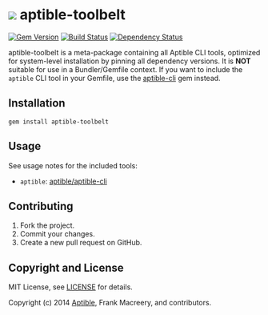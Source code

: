 # ![](https://raw.github.com/aptible/straptible/master/lib/straptible/rails/templates/public.api/icon-60px.png) aptible-toolbelt

[![Gem Version](https://badge.fury.io/rb/aptible-toolbelt.png)](https://rubygems.org/gems/aptible-toolbelt)
[![Build Status](https://travis-ci.org/aptible/aptible-toolbelt.png?branch=master)](https://travis-ci.org/aptible/aptible-toolbelt)
[![Dependency Status](https://gemnasium.com/aptible/aptible-toolbelt.png)](https://gemnasium.com/aptible/aptible-toolbelt)

aptible-toolbelt is a meta-package containing all Aptible CLI tools, optimized for system-level installation by pinning all dependency versions. It is **NOT** suitable for use in a Bundler/Gemfile context. If you want to include the `aptible` CLI tool in your Gemfile, use the [aptible-cli](https://github.com/aptible/aptible-cli) gem instead.

## Installation

    gem install aptible-toolbelt

## Usage

See usage notes for the included tools:

* `aptible`: [aptible/aptible-cli](https://github.com/aptible/aptible-cli)

## Contributing

1. Fork the project.
1. Commit your changes.
1. Create a new pull request on GitHub.

## Copyright and License

MIT License, see [LICENSE](LICENSE.md) for details.

Copyright (c) 2014 [Aptible](https://www.aptible.com), Frank Macreery, and contributors.
